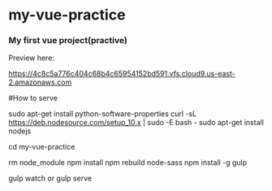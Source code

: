 # my-vue-practice
### My first vue project(practive)

Preview here:

https://4c8c5a776c404c68b4c65954152bd591.vfs.cloud9.us-east-2.amazonaws.com

#How to serve

sudo apt-get install python-software-properties
curl -sL https://deb.nodesource.com/setup_10.x | sudo -E bash -
sudo apt-get install nodejs

cd my-vue-practice

rm node_module 
npm install
npm rebuild node-sass
npm install -g gulp

gulp watch or gulp serve

